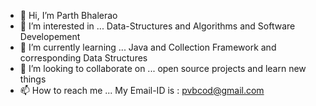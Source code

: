 - 👋 Hi, I’m Parth Bhalerao
- 👀 I’m interested in ... Data-Structures and Algorithms and Software Developement
- 🌱 I’m currently learning ... Java and Collection Framework and corresponding Data Structures
- 💞️ I’m looking to collaborate on ... open source projects and learn new things
- 📫 How to reach me ... My Email-ID is : pvbcod@gmail.com

<!---
pvbgeek/pvbgeek is a ✨ special ✨ repository because its `README.md` (this file) appears on your GitHub profile.
You can click the Preview link to take a look at your changes.
--->
